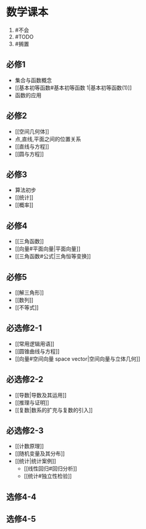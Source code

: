 # 数学课本

1. #不会
2. #TODO
2. #搁置

## 必修1

- 集合与函数概念
- [[基本初等函数#基本初等函数 1|基本初等函数(1)]]
- 函数的应用

## 必修2

- [[空间几何体]]
- 点,直线,平面之间的位置关系
- [[直线与方程]]
- [[圆与方程]]

## 必修3

- 算法初步
- [[统计]]
- [[概率]]

## 必修4

- [[三角函数]]
- [[向量#平面向量|平面向量]]
- [[三角函数#公式|三角恒等变换]]

## 必修5

- [[解三角形]]
- [[数列]]
- [[不等式]]

## 必选修2-1

- [[常用逻辑用语]]
- [[圆锥曲线与方程]]
- [[向量#空间向量 space vector|空间向量与立体几何]]

## 必选修2-2

- [[导数|导数及其运用]]
- [[推理与证明]]
- [[复数|数系的扩充与复数的引入]]

## 必选修2-3

- [[计数原理]]
- [[随机变量及其分布]]
- [[统计|统计案例]]
  - [[线性回归#回归分析]]
  - [[统计#独立性检验]]

## 选修4-4

## 选修4-5
